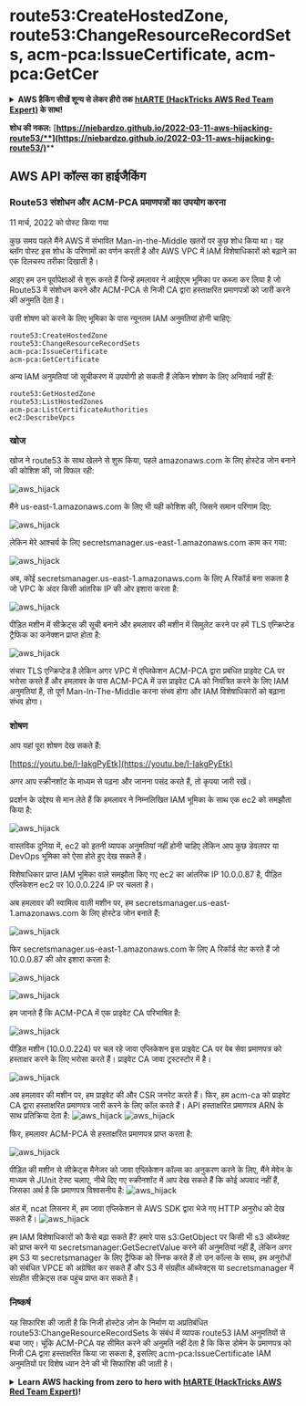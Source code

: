 # route53:CreateHostedZone, route53:ChangeResourceRecordSets, acm-pca:IssueCertificate, acm-pca:GetCer

<details>

<summary><strong>AWS हैकिंग सीखें शून्य से लेकर हीरो तक</strong> <a href="https://training.hacktricks.xyz/courses/arte"><strong>htARTE (HackTricks AWS Red Team Expert)</strong></a><strong> के साथ!</strong></summary>

HackTricks का समर्थन करने के अन्य तरीके:

* यदि आप चाहते हैं कि आपकी **कंपनी का विज्ञापन HackTricks में दिखाई दे** या **HackTricks को PDF में डाउनलोड करें**, तो [**सब्सक्रिप्शन प्लान्स**](https://github.com/sponsors/carlospolop) देखें!
* [**आधिकारिक PEASS & HackTricks स्वैग प्राप्त करें**](https://peass.creator-spring.com)
* [**The PEASS Family**](https://opensea.io/collection/the-peass-family) की खोज करें, हमारा एक्सक्लूसिव [**NFTs**](https://opensea.io/collection/the-peass-family) का संग्रह
* 💬 [**Discord group**](https://discord.gg/hRep4RUj7f) में **शामिल हों** या [**telegram group**](https://t.me/peass) या **Twitter** 🐦 पर मुझे **फॉलो** करें [**@carlospolopm**](https://twitter.com/carlospolopm)**.**
* [**HackTricks**](https://github.com/carlospolop/hacktricks) और [**HackTricks Cloud**](https://github.com/carlospolop/hacktricks-cloud) github repos में PRs सबमिट करके अपनी हैकिंग ट्रिक्स शेयर करें।

</details>

**शोध की नकल:** [**https://niebardzo.github.io/2022-03-11-aws-hijacking-route53/**](https://niebardzo.github.io/2022-03-11-aws-hijacking-route53/)****

## AWS API कॉल्स का हाईजैकिंग

### Route53 संशोधन और ACM-PCA प्रमाणपत्रों का उपयोग करना

11 मार्च, 2022 को पोस्ट किया गया

कुछ समय पहले मैंने AWS में संभावित Man-in-the-Middle खतरों पर कुछ शोध किया था। यह ब्लॉग पोस्ट इस शोध के परिणामों का वर्णन करती है और AWS VPC में IAM विशेषाधिकारों को बढ़ाने का एक दिलचस्प तरीका दिखाती है।

आइए हम उन पूर्वापेक्षाओं से शुरू करते हैं जिन्हें हमलावर ने आईएएम भूमिका पर कब्जा कर लिया है जो Route53 में संशोधन करने और ACM-PCA से निजी CA द्वारा हस्ताक्षरित प्रमाणपत्रों को जारी करने की अनुमति देता है।

उसी शोषण को करने के लिए भूमिका के पास न्यूनतम IAM अनुमतियां होनी चाहिए:
```
route53:CreateHostedZone
route53:ChangeResourceRecordSets
acm-pca:IssueCertificate
acm-pca:GetCertificate
```
अन्य IAM अनुमतियां जो सूचीकरण में उपयोगी हो सकती हैं लेकिन शोषण के लिए अनिवार्य नहीं हैं:
```
route53:GetHostedZone
route53:ListHostedZones
acm-pca:ListCertificateAuthorities
ec2:DescribeVpcs
```
### खोज <a href="#discovery" id="discovery"></a>

खोज ने route53 के साथ खेलने से शुरू किया, पहले amazonaws.com के लिए होस्टेड जोन बनाने की कोशिश की, जो विफल रही:

![aws\_hijack](https://github.com/niebardzo/niebardzo.github.io/raw/master/img/2022-03-11-aws-hijack\_1.png)

मैंने us-east-1.amazonaws.com के लिए भी यही कोशिश की, जिसने समान परिणाम दिए:

![aws\_hijack](https://github.com/niebardzo/niebardzo.github.io/raw/master/img/2022-03-11-aws-hijack\_2.png)

लेकिन मेरे आश्चर्य के लिए secretsmanager.us-east-1.amazonaws.com काम कर गया:

![aws\_hijack](https://github.com/niebardzo/niebardzo.github.io/raw/master/img/2022-03-11-aws-hijack\_3.png)

अब, कोई secretsmanager.us-east-1.amazonaws.com के लिए A रिकॉर्ड बना सकता है जो VPC के अंदर किसी आंतरिक IP की ओर इशारा करता है:

![aws\_hijack](https://github.com/niebardzo/niebardzo.github.io/raw/master/img/2022-03-11-aws-hijack\_4.png)

पीड़ित मशीन में सीक्रेट्स की सूची बनाने और हमलावर की मशीन में सिमुलेट करने पर हमें TLS एन्क्रिप्टेड ट्रैफिक का कनेक्शन प्राप्त होता है:

![aws\_hijack](https://github.com/niebardzo/niebardzo.github.io/raw/master/img/2022-03-11-aws-hijack\_5.png)

संचार TLS एन्क्रिप्टेड है लेकिन अगर VPC में एप्लिकेशन ACM-PCA द्वारा प्रबंधित प्राइवेट CA पर भरोसा करते हैं और हमलावर के पास ACM-PCA में उस प्राइवेट CA को नियंत्रित करने के लिए IAM अनुमतियां हैं, तो पूर्ण Man-In-The-Middle करना संभव होगा और IAM विशेषाधिकारों को बढ़ाना संभव होगा।

### शोषण <a href="#exploitation" id="exploitation"></a>

आप यहां पूरा शोषण देख सकते हैं:

[https://youtu.be/I-IakgPyEtk](https://youtu.be/I-IakgPyEtk)

अगर आप स्क्रीनशॉट के माध्यम से पढ़ना और जानना पसंद करते हैं, तो कृपया जारी रखें।

प्रदर्शन के उद्देश्य से मान लेते हैं कि हमलावर ने निम्नलिखित IAM भूमिका के साथ एक ec2 को समझौता किया है:

![aws\_hijack](https://github.com/niebardzo/niebardzo.github.io/raw/master/img/2022-03-11-aws-hijack\_7.png)

वास्तविक दुनिया में, ec2 को इतनी व्यापक अनुमतियां नहीं होनी चाहिए लेकिन आप कुछ डेवलपर या DevOps भूमिका को ऐसा होते हुए देख सकते हैं।

विशेषाधिकार प्राप्त IAM भूमिका वाले समझौता किए गए ec2 का आंतरिक IP 10.0.0.87 है, पीड़ित एप्लिकेशन ec2 पर 10.0.0.224 IP पर चलता है।

अब हमलावर की स्वामित्व वाली मशीन पर, हम secretsmanager.us-east-1.amazonaws.com के लिए होस्टेड जोन बनाते हैं:

![aws\_hijack](https://github.com/niebardzo/niebardzo.github.io/raw/master/img/2022-03-11-aws-hijack\_8.png)

फिर secretsmanager.us-east-1.amazonaws.com के लिए A रिकॉर्ड सेट करते हैं जो 10.0.0.87 की ओर इशारा करता है:

![aws\_hijack](https://github.com/niebardzo/niebardzo.github.io/raw/master/img/2022-03-11-aws-hijack\_9.png)

![aws\_hijack](https://github.com/niebardzo/niebardzo.github.io/raw/master/img/2022-03-11-aws-hijack\_10.png)

हम जानते हैं कि ACM-PCA में एक प्राइवेट CA परिभाषित है:

![aws\_hijack](https://github.com/niebardzo/niebardzo.github.io/raw/master/img/2022-03-11-aws-hijack\_11.png)

पीड़ित मशीन (10.0.0.224) पर चल रहे जावा एप्लिकेशन इस प्राइवेट CA पर वेब सेवा प्रमाणपत्र को हस्ताक्षर करने के लिए भरोसा करते हैं। प्राइवेट CA जावा ट्रस्टस्टोर में है।

![aws\_hijack](https://github.com/niebardzo/niebardzo.github.io/raw/master/img/2022-03-11-aws-hijack\_12.png)

अब हमलावर की मशीन पर, हम प्राइवेट की और CSR जनरेट करते हैं। फिर, हम acm-ca को प्राइवेट CA द्वारा हस्ताक्षरित प्रमाणपत्र जारी करने के लिए कॉल करते हैं। API हस्ताक्षरित प्रमाणपत्र ARN के साथ प्रतिक्रिया देता है: ![aws\_hijack](https://github.com/niebardzo/niebardzo.github.io/raw/master/img/2022-03-11-aws-hijack\_13.png) ![aws\_hijack](https://github.com/niebardzo/niebardzo.github.io/raw/master/img/2022-03-11-aws-hijack\_14.png)

फिर, हमलावर ACM-PCA से हस्ताक्षरित प्रमाणपत्र प्राप्त करता है:

![aws\_hijack](https://github.com/niebardzo/niebardzo.github.io/raw/master/img/2022-03-11-aws-hijack\_15.png)

पीड़ित की मशीन से सीक्रेट्स मैनेजर को जावा एप्लिकेशन कॉल्स का अनुकरण करने के लिए, मैंने मेवेन के माध्यम से JUnit टेस्ट चलाए, नीचे दिए गए स्क्रीनशॉट में आप देख सकते हैं कि कोई अपवाद नहीं हैं, जिसका अर्थ है कि प्रमाणपत्र विश्वसनीय है: ![aws\_hijack](https://github.com/niebardzo/niebardzo.github.io/raw/master/img/2022-03-11-aws-hijack\_16.png)

अंत में, ncat लिसनर में, हम जावा एप्लिकेशन से AWS SDK द्वारा भेजे गए HTTP अनुरोध को देख सकते हैं। ![aws\_hijack](https://github.com/niebardzo/niebardzo.github.io/raw/master/img/2022-03-11-aws-hijack\_17.png)

हम IAM विशेषाधिकारों को कैसे बढ़ा सकते हैं? हमारे पास s3:GetObject पर किसी भी s3 ऑब्जेक्ट को प्राप्त करने या secretsmanager:GetSecretValue करने की अनुमतियां नहीं हैं, लेकिन अगर हम S3 या secretsmanager के लिए ट्रैफिक को स्निफ करते हैं तो उन कॉल्स के साथ, हम अनुरोधों को संबंधित VPCE को अग्रेषित कर सकते हैं और S3 में संग्रहीत ऑब्जेक्ट्स या secretsmanager में संग्रहीत सीक्रेट्स तक पहुंच प्राप्त कर सकते हैं।
### निष्कर्ष <a href="#conclusions" id="conclusions"></a>

यह सिफारिश की जाती है कि निजी होस्टेड ज़ोन के निर्माण या अप्रतिबंधित route53:ChangeResourceRecordSets के संबंध में व्यापक route53 IAM अनुमतियों से बचा जाए। चूंकि ACM-PCA यह सीमित करने की अनुमति नहीं देता है कि किस डोमेन के प्रमाणपत्र को निजी CA द्वारा हस्ताक्षरित किया जा सकता है, इसलिए acm-pca:IssueCertificate IAM अनुमतियों पर विशेष ध्यान देने की भी सिफारिश की जाती है।

<details>

<summary><strong>Learn AWS hacking from zero to hero with</strong> <a href="https://training.hacktricks.xyz/courses/arte"><strong>htARTE (HackTricks AWS Red Team Expert)</strong></a><strong>!</strong></summary>

HackTricks का समर्थन करने के अन्य तरीके:

* यदि आप चाहते हैं कि आपकी **कंपनी का विज्ञापन HackTricks में दिखाई दे** या **HackTricks को PDF में डाउनलोड करें**, तो [**सब्सक्रिप्शन प्लान्स**](https://github.com/sponsors/carlospolop) देखें!
* [**आधिकारिक PEASS & HackTricks स्वैग**](https://peass.creator-spring.com) प्राप्त करें
* [**The PEASS Family**](https://opensea.io/collection/the-peass-family) की खोज करें, हमारा विशेष [**NFTs**](https://opensea.io/collection/the-peass-family) संग्रह
* 💬 [**Discord group**](https://discord.gg/hRep4RUj7f) में **शामिल हों** या [**telegram group**](https://t.me/peass) में या **Twitter** पर 🐦 [**@carlospolopm**](https://twitter.com/carlospolopm) को **फॉलो** करें।
* [**HackTricks**](https://github.com/carlospolop/hacktricks) और [**HackTricks Cloud**](https://github.com/carlospolop/hacktricks-cloud) github repos में PRs सबमिट करके अपनी हैकिंग ट्रिक्स साझा करें।

</details>
